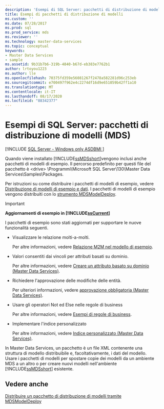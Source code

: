 ```yaml
---
description: 'Esempi di SQL Server: pacchetti di distribuzione di modelli (MDS)'
title: Esempi di pacchetti di distribuzione di modelli
ms.custom: ''
ms.date: 07/28/2017
ms.prod: sql
ms.prod_service: mds
ms.reviewer: ''
ms.technology: master-data-services
ms.topic: conceptual
keywords:
- Master Data Services
- sample
ms.assetid: 9b31b7b6-319b-4840-b67d-eb383e7762b1
author: lrtoyou1223
ms.author: lle
ms.openlocfilehash: 70375fd359e56081267f2478a582281d96c253eb
ms.sourcegitcommit: e700497f962e4c2274df16d9e651059b42ff1a10
ms.translationtype: MT
ms.contentlocale: it-IT
ms.lasthandoff: 08/17/2020
ms.locfileid: "88342377"
---
```

# <a name="sql-server-examples-model-deployment-packages-mds"></a>Esempi di SQL Server: pacchetti di distribuzione di modelli (MDS)

[!INCLUDE [SQL Server - Windows only ASDBMI  ](../includes/applies-to-version/sql-windows-only-asdbmi.md)]

  Quando viene installato [!INCLUDE[ssMDSshort](../includes/ssmdsshort-md.md)]vengono inclusi anche pacchetti di modelli di esempio. Il percorso predefinito per questi file del pacchetto è \<drive> \Programmi\Microsoft SQL Server\130\Master Data Services\Samples\Packages.  
  
 Per istruzioni su come distribuire i pacchetti di modelli di esempio, vedere [Distribuzione di modelli di esempio e dati](../master-data-services/master-data-services-installation-and-configuration.md#deploySample). I pacchetti di modelli di esempio vengono distribuiti con lo [strumento MDSModelDeploy](../master-data-services/deploy-a-model-deployment-package-by-using-mdsmodeldeploy.md).  
  
> [!IMPORTANT]
>  **Aggiornamenti di esempio in [!INCLUDE[ssCurrent](../includes/sscurrent-md.md)]**  
> 
>  I pacchetti di esempio sono stati aggiornati per supportare le nuove funzionalità seguenti.  
> 
>  -   Visualizzare le relazione molti-a-molti.  
> 
>      Per altre informazioni, vedere [Relazione M2M nel modello di esempio](../master-data-services/show-many-to-many-relationships-in-derived-hierarchies-master-data-services.md#M2MSample).  
> 
> -   Valori consentiti dai vincoli per attributi basati su dominio.  
> 
>      Per altre informazioni, vedere [Creare un attributo basato su dominio &#40;Master Data Services&#41;](../master-data-services/create-a-domain-based-attribute-master-data-services.md).  
> -   Richiedere l'approvazione delle modifiche delle entità.  
> 
>      Per ulteriori informazioni, vedere [approvazione obbligatoria &#40;Master Data Services&#41;](../master-data-services/approval-required-master-data-services.md).  
> -   Usare gli operatori Not ed Else nelle regole di business  
> 
>      Per altre informazioni, vedere [Esempi di regole di business](../master-data-services/business-rule-examples-master-data-services.md).  
> -   Implementare l'indice personalizzato  
> 
>      Per altre informazioni, vedere [Indice personalizzato &#40;Master Data Services&#41;](../master-data-services/custom-index-master-data-services.md).  
 

 
 In Master Data Services, un pacchetto è un file XML contenente una struttura di modello distribuibile e, facoltativamente, i dati del modello. Usare i pacchetti di modelli per spostare copie dei modelli da un ambiente MDS a un altro o per creare nuovi modelli nell'ambiente [!INCLUDE[ssMDSshort](../includes/ssmdsshort-md.md)] esistente.  
  
## <a name="see-also"></a>Vedere anche  
 [Distribuire un pacchetto di distribuzione di modelli tramite MDSModelDeploy](../master-data-services/deploy-a-model-deployment-package-by-using-mdsmodeldeploy.md)  
  
  
